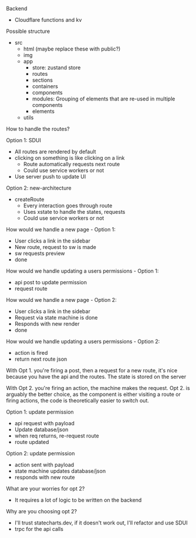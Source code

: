 Backend

- Cloudflare functions and kv

Possible structure

- src
  - html (maybe replace these with public?)
  - img
  - app
    - store: zustand store
    - routes
    - sections
    - containers
    - components
    - modules: Grouping of elements that are re-used in multiple components
    - elements
  - utils

How to handle the routes?

Option 1: SDUI

- All routes are rendered by default
- clicking on something is like clicking on a link
  - Route automatically requests next route
  - Could use service workers or not
- Use server push to update UI

Option 2: new-architecture

- createRoute
  - Every interaction goes through route
  - Uses xstate to handle the states, requests
  - Could use service workers or not

How would we handle a new page - Option 1:

- User clicks a link in the sidebar
- New route, request to sw is made
- sw requests preview
- done

How would we handle updating a users permissions - Option 1:

- api post to update permission
- request route

How would we handle a new page - Option 2:

- User clicks a link in the sidebar
- Request via state machine is done
- Responds with new render
- done

How would we handle updating a users permissions - Option 2:

- action is fired
- return next route json

With Opt 1. you're firing a post, then a request for a new route, it's nice because you have the api and the routes.
The state is stored on the server

With Opt 2. you're firing an action, the machine makes the request.
Opt 2. is arguably the better choice, as the component is either visiting a route or firing actions, the code is theoretically easier to switch out.

Option 1: update permission

- api request with payload
- Update database/json
- when req returns, re-request route
- route updated

Option 2: update permission

- action sent with payload
- state machine updates database/json
- responds with new route

What are your worries for opt 2?

- It requires a lot of logic to be written on the backend

Why are you choosing opt 2?

- I'll trust statecharts.dev, if it doesn't work out, I'll refactor and use SDUI
- trpc for the api calls
